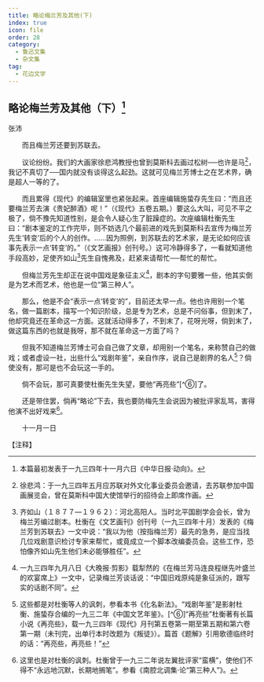 ```yaml
---
title: 略论梅兰芳及其他(下)
index: true
icon: file
order: 28
category:
  - 鲁迅文集
  - 杂文集
tag:  
  - 花边文学
---
```


## 略论梅兰芳及其他（下）[^①]

张沛

　　而且梅兰芳还要到苏联去。

　　议论纷纷。我们的大画家徐悲鸿教授也曾到莫斯科去画过松树──也许是马[^②]，我记不真切了──国内就没有谈得这么起劲。这就可见梅兰芳博士之在艺术界，确是超人一等的了。

　　而且累得《现代》的编辑室里也紧张起来。首座编辑施蛰存先生曰：“而且还要梅兰芳去演《贵妃醉酒》呢！”（《现代》五卷五期。）要这么大叫，可见不平之极了，倘不豫先知道性别，是会令人疑心生了脏躁症的。次座编辑杜衡先生曰：“剧本鉴定的工作完毕，则不妨选几个最前进的戏先到莫斯科去宣传为梅兰芳先生‘转变’后的个人的创作。……因为照例，到苏联去的艺术家，是无论如何应该事先表示一点‘转变’的。”（《文艺画报》创刊号。）这可冷静得多了，一看就知道他手段高妙，足使齐如山[^③]先生自愧弗及，赶紧来请帮忙──帮忙的帮忙。

　　但梅兰芳先生却正在说中国戏是象征主义[^④]，剧本的字句要雅一些，他其实倒是为艺术而艺术，他也是一位“第三种人”。

　　那么，他是不会“表示一点‘转变’的”，目前还太早一点。他也许用别一个笔名，做一篇剧本，描写一个知识阶级，总是专为艺术，总是不问俗事，但到末了，他却究竟还在革命这一方面。这就活动得多了，不到末了，花呀光呀，倘到末了，做这篇东西的也就是我呀，那不就在革命这一方面了吗？

　　但我不知道梅兰芳博士可会自己做了文章，却用别一个笔名，来称赞自己的做戏；或者虚设一社，出些什么“戏剧年鉴”，亲自作序，说自己是剧界的名人[^⑤]？倘使没有，那可是也不会玩这一手的。

　　倘不会玩，那可真要使杜衡先生失望，要他“再亮些”[^⑥]了。

　　还是带住罢，倘再“略论”下去，我也要防梅先生会说因为被批评家乱骂，害得他演不出好戏来[^⑦]。

　　十一月一日

【注释】

[^①]:本篇最初发表于一九三四年十一月六日《中华日报·动向》。

[^②]:徐悲鸿：于一九三四年五月应苏联对外文化事业委员会邀请，去苏联参加中国画展览会，曾在莫斯科中国大使馆举行的招待会上即席作画。

[^③]:齐如山（１８７７—１９６２）：河北高阳人。当时北平国剧学会会长，曾为梅兰芳编过剧本。杜衡在《文艺画刊》创刊号（一九三四年十月）发表的《梅兰芳到苏联去》一文中说：“我以为他（按指梅兰芳）最先的急务，是应当找几位戏剧意识检讨专家来帮忙，或竟成立一个脚本改编委员会。这些工作，恐怕像齐如山先生他们未必能够胜任”。

[^④]:一九三四年九月八日《大晚报·剪影》载犁然的《在梅兰芳马连良程继先叶盛兰的欢宴席上》一文中，记录梅兰芳谈话说：“中国旧戏原纯是象征派的，跟写实的话剧不同”。

[^⑤]:这些都是对杜衡等人的讽刺，参看本书《化名新法》。“戏剧年鉴”是影射杜衡、施蛰存合编的一九三二年《中国文艺年鉴》。[^⑥]“再亮些”杜衡著有长篇小说《再亮些》，载一九三四年《现代》月刊第五卷第一期至第五期和第六卷第一期（未刊完，出单行本时改题为《叛徒》）。篇首《题解》引用歌德临终时的话：“再亮些，再亮些！”

[^⑦]:这里也是对杜衡的讽刺。杜衡曾于一九三二年说左翼批评家“蛮横”，使他们不得不“永远地沉默，长期地搁笔”。参看《南腔北调集·论“第三种人”》。
